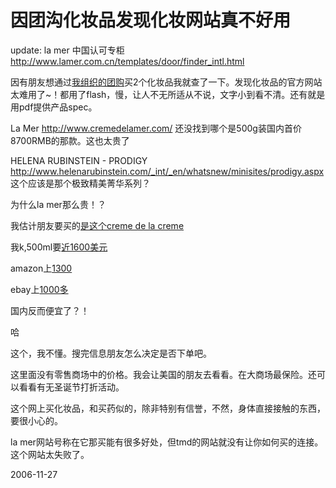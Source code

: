 # 因团沟化妆品发现化妆网站真不好用

update: la mer 中国认可专柜
http://www.lamer.com.cn/templates/door/finder_intl.html


因有朋友想通过[我组织的团购](http://pengyou.rijiben.org/tagging_40)买2个化妆品我就查了一下。发现化妆品的官方网站太难用了~！都用了flash，慢，让人不无所适从不说，文字小到看不清。还有就是用pdf提供产品spec。

La Mer
http://www.cremedelamer.com/
还没找到哪个是500g装国内首价8700RMB的那款。这也太贵了

HELENA RUBINSTEIN - PRODIGY
http://www.helenarubinstein.com/_int/_en/whatsnew/minisites/prodigy.aspx
这个应该是那个极致精美菁华系列？

为什么la mer那么贵！？

我估计朋友要买的[是这个creme de la creme](http://www.cremedelamer.com/templates/products/sp_nonshaded.tmpl?CATEGORY_ID=CATEGORY5778&PRODUCT_ID=PROD2459)

我k,500ml要[近1600美元](http://www.cosmeticamerica.com/lm20rp.html?bizrate)

amazon上[1300](http://www.amazon.com/Mer-Creme/dp/B0002JVRP6)

ebay上[1000多](http://health-beauty.search.ebay.com/creme-de-la-mer_Health-Beauty_W0QQcatrefZC6QQcoactionZcompareQQcoentrypageZsearchQQcopagenumZ1QQfromZR10QQfsooZ1QQfsopZ1QQftrtZ1QQftrvZ1QQsacatZ26395QQssPageNameZRC0021)

国内反而便宜了？！

哈

这个，我不懂。搜完信息朋友怎么决定是否下单吧。

这里面没有零售商场中的价格。我会让美国的朋友去看看。在大商场最保险。还可以看看有无圣诞节打折活动。

这个网上买化妆品，和买药似的，除非特别有信誉，不然，身体直接接触的东西，要很小心的。

la mer网站号称在它那买能有很多好处，但tmd的网站就没有让你如何买的连接。这个网站太失败了。


2006-11-27
